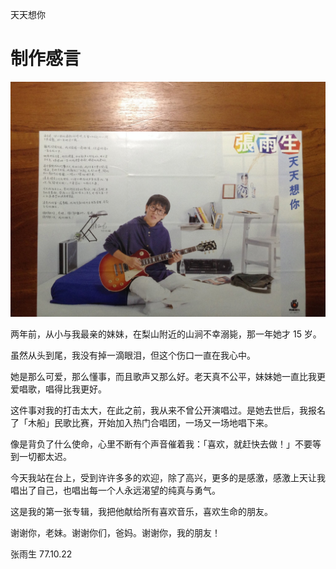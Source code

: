 天天想你

# 制作感言

![制作感言](../../image/%E4%B8%93%E8%BE%91/1988-11-30_%E5%A4%A9%E5%A4%A9%E6%83%B3%E4%BD%A0/%E5%88%B6%E4%BD%9C%E6%84%9F%E8%A8%80.jpg)

两年前，从小与我最亲的妹妹，在梨山附近的山涧不幸溺毙，那一年她才 15 岁。

虽然从头到尾，我没有掉一滴眼泪，但这个伤口一直在我心中。

她是那么可爱，那么懂事，而且歌声又那么好。老天真不公平，妹妹她一直比我更爱唱歌，唱得比我更好。

这件事对我的打击太大，在此之前，我从来不曾公开演唱过。是她去世后，我报名了「木船」民歌比赛，开始加入热门合唱团，一场又一场地唱下来。

像是背负了什么使命，心里不断有个声音催着我：「喜欢，就赶快去做！」不要等到一切都太迟。

今天我站在台上，受到许许多多的欢迎，除了高兴，更多的是感激，感激上天让我唱出了自己，也唱出每一个人永远渴望的纯真与勇气。

这是我的第一张专辑，我把他献给所有喜欢音乐，喜欢生命的朋友。

谢谢你，老妹。谢谢你们，爸妈。谢谢你，我的朋友！

张雨生 77.10.22
